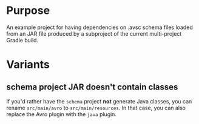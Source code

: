 # Purpose

An example project for having dependencies on .avsc schema files loaded from an JAR file
produced by a subproject of the current multi-project Gradle build.

# Variants
            
## schema project JAR doesn't contain classes

If you'd rather have the `schema` project **not** generate Java classes, you can rename `src/main/avro` to `src/main/resources`.
In that case, you can also replace the Avro plugin with the `java` plugin.
